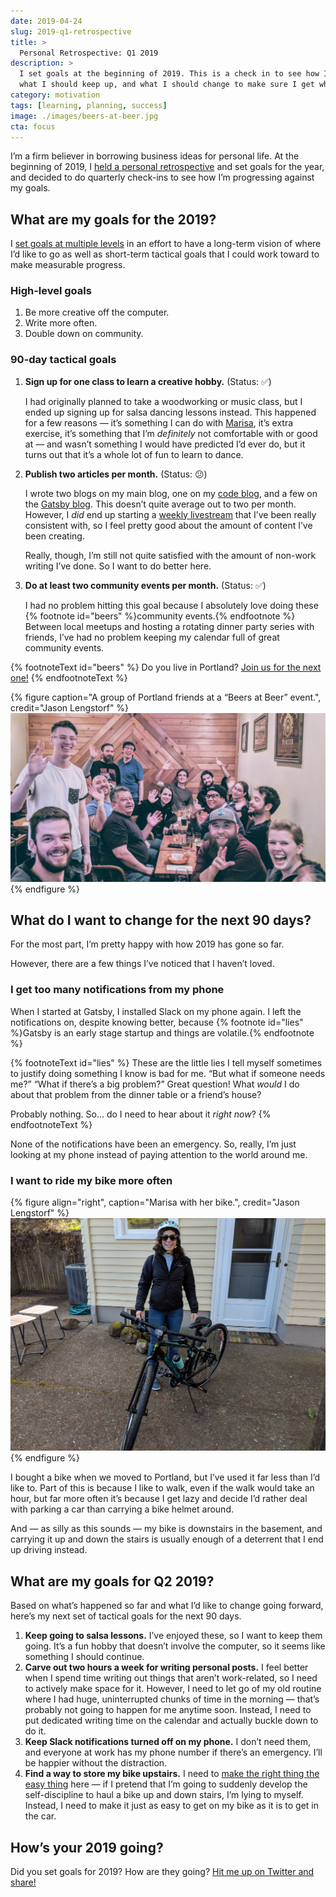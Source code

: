```yaml
---
date: 2019-04-24
slug: 2019-q1-retrospective
title: >
  Personal Retrospective: Q1 2019
description: >
  I set goals at the beginning of 2019. This is a check in to see how I’m doing, 
  what I should keep up, and what I should change to make sure I get where I want to go.
category: motivation
tags: [learning, planning, success]
image: ./images/beers-at-beer.jpg
cta: focus
---
```


I’m a firm believer in borrowing business ideas for personal life. At the beginning of 2019, I [held a personal retrospective](/2018-personal-retrospective/) and set goals for the year, and decided to do quarterly check-ins to see how I’m progressing against my goals.

## What are my goals for the 2019?

I [set goals at multiple levels](/level-setting/) in an effort to have a long-term vision of where I’d like to go as well as short-term tactical goals that I could work toward to make measurable progress.

### High-level goals

1. Be more creative off the computer.
2. Write more often.
3. Double down on community.

### 90-day tactical goals

1.  **Sign up for one class to learn a creative hobby.** (Status: ✅)

    I had originally planned to take a woodworking or music class, but I ended up signing up for salsa dancing lessons instead. This happened for a few reasons — it’s something I can do with [Marisa](https://marisamorby.com), it’s extra exercise, it’s something that I’m _definitely_ not comfortable with or good at — and wasn’t something I would have predicted I’d ever do, but it turns out that it’s a whole lot of fun to learn to dance.

2.  **Publish two articles per month.** (Status: 😕)

    I wrote two blogs on my main blog, one on my [code blog](https://www.learnwithjason.dev/), and a few on the [Gatsby blog](https://www.gatsbyjs.org/contributors/jason-lengstorf/). This doesn’t quite average out to two per month. However, I _did_ end up starting a [weekly livestream](https://twitch.tv/jlengstorf) that I’ve been really consistent with, so I feel pretty good about the amount of content I’ve been creating.

    Really, though, I’m still not quite satisfied with the amount of non-work writing I’ve done. So I want to do better here.

3.  **Do at least two community events per month.** (Status: ✅)

    I had no problem hitting this goal because I absolutely love doing these {% footnote id="beers" %}community events.{% endfootnote %} Between local meetups and hosting a rotating dinner party series with friends, I’ve had no problem keeping my calendar full of great community events.

{% footnoteText id="beers" %}
  Do you live in Portland? [Join us for the next one!](https://tinyletter.com/foodwithfriends)
{% endfootnoteText %}

{% figure
  caption="A group of Portland friends at a “Beers at Beer” event.",
  credit="Jason Lengstorf"
%}
  ![Portland friends at a Beers at Beer event.](./images/beers-at-beer.jpg)
{% endfigure %}

## What do I want to change for the next 90 days?

For the most part, I’m pretty happy with how 2019 has gone so far.

However, there are a few things I’ve noticed that I haven’t loved.

### I get too many notifications from my phone

When I started at Gatsby, I installed Slack on my phone again. I left the notifications on, despite knowing better, because {% footnote id="lies" %}Gatsby is an early stage startup and things are volatile.{% endfootnote %}

{% footnoteText id="lies" %}
  These are the little lies I tell myself sometimes to justify doing something I know is bad for me. “But what if someone needs me?” “What if there’s a big problem?” Great question! What _would_ I do about that problem from the dinner table or a friend’s house?

  Probably nothing. So... do I need to hear about it _right now_?
{% endfootnoteText %}

None of the notifications have been an emergency. So, really, I’m just looking at my phone instead of paying attention to the world around me.

### I want to ride my bike more often

{% figure
  align="right",
  caption="Marisa with her bike.",
  credit="Jason Lengstorf"
%}
  ![Marisa with her bike.](./images/bike.jpg)
{% endfigure %}

I bought a bike when we moved to Portland, but I’ve used it far less than I’d like to. Part of this is because I like to walk, even if the walk would take an hour, but far more often it’s because I get lazy and decide I’d rather deal with parking a car than carrying a bike helmet around.

And — as silly as this sounds — my bike is downstairs in the basement, and carrying it up and down the stairs is usually enough of a deterrent that I end up driving instead.

## What are my goals for Q2 2019?

Based on what’s happened so far and what I’d like to change going forward, here’s my next set of tactical goals for the next 90 days.

1. **Keep going to salsa lessons.** I’ve enjoyed these, so I want to keep them going. It’s a fun hobby that doesn’t involve the computer, so it seems like something I should continue.
2. **Carve out two hours a week for writing personal posts.** I feel better when I spend time writing out things that aren’t work-related, so I need to actively make space for it. However, I need to let go of my old routine where I had huge, uninterrupted chunks of time in the morning — that’s probably not going to happen for me anytime soon. Instead, I need to put dedicated writing time on the calendar and actually buckle down to do it.
3. **Keep Slack notifications turned off on my phone.** I don’t need them, and everyone at work has my phone number if there’s an emergency. I’ll be happier without the distraction.
4. **Find a way to store my bike upstairs.** I need to [make the right thing the easy thing](/right-thing-easy-thing/) here — if I pretend that I’m going to suddenly develop the self-discipline to haul a bike up and down stairs, I’m lying to myself. Instead, I need to make it just as easy to get on my bike as it is to get in the car.

## How’s your 2019 going?

Did you set goals for 2019? How are they going? [Hit me up on Twitter and share!](https://twitter.com/intent/tweet?url=https://lengstorf.com/2019-q1-retrospective/)
